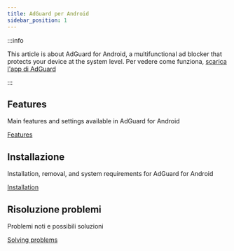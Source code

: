 ```yaml
---
title: AdGuard per Android
sidebar_position: 1
---
```


:::info

This article is about AdGuard for Android, a multifunctional ad blocker that protects your device at the system level. Per vedere come funziona, [scarica l'app di AdGuard](https://agrd.io/download-kb-adblock)

:::

## Features

Main features and settings available in AdGuard for Android

[Features](/adguard-for-android/features/features.md)

## Installazione

Installation, removal, and system requirements for AdGuard for Android

[Installation](/adguard-for-android/installation.md)

## Risoluzione problemi

Problemi noti e possibili soluzioni

[Solving problems](/adguard-for-android/solving-problems/solving-problems.md)
